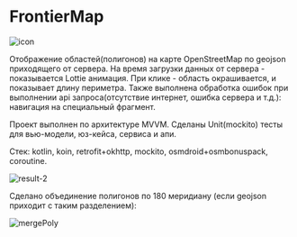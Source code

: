 # FrontierMap
![icon](https://user-images.githubusercontent.com/79571688/172386545-374b179f-e898-4738-a109-c17b1eb6bb42.png)

Отображение областей(полигонов) на карте OpenStreetMap по geojson приходящего от сервера.
На время загрузки данных от сервера - показывается Lottie анимация. При клике - область окрашивается, и показывает длину периметра.
Также выполнена обработка ошибок при выполнении api запроса(отсутствие интернет, ошибка сервера и т.д.): навигация на специальный фрагмент.

Проект выполнен по архитектуре MVVM. Сделаны Unit(mockito) тесты для вью-модели, юз-кейса, сервиса и апи.

Стек: kotlin, koin, retrofit+okhttp, mockito, osmdroid+osmbonuspack, coroutine.


![result-2](https://user-images.githubusercontent.com/79571688/172390917-78bf2f6c-96b5-4997-ab39-57833aa7f1a2.gif)

Сделано объединение полигонов по 180 меридиану (если geojson приходит с таким разделением):

![mergePoly](https://user-images.githubusercontent.com/79571688/173332157-38c9505f-7b6f-43b5-be10-e1edcff8c43b.png)
